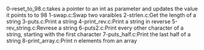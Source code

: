 0-reset_to_98.c:takes a pointer to an int as parameter and updates the value it points to to 98
1-swap.c:Swap two varaibles
2-strlen.c:Get the length of a string
3-puts.c:Print a string
4-print_rev.c:Print a string in reverse
5-rev_string.c:Revrese a string
6-puts2.c:Print every other character of a string, starting with the first character
7-puts_half.c:Print the last half of a string
8-print_array.c:Print n elements from an array
